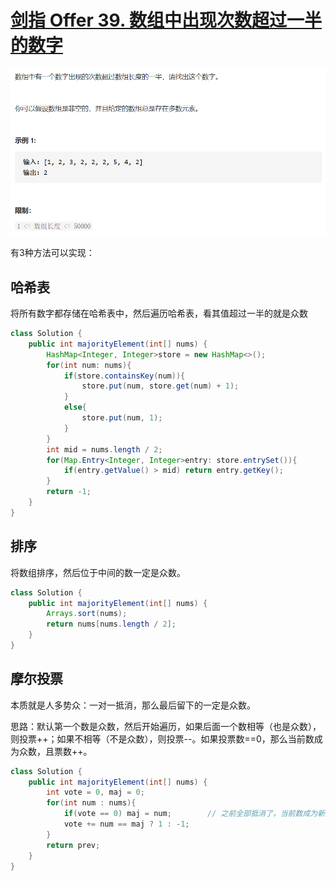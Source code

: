 # [剑指 Offer 39. 数组中出现次数超过一半的数字](https://leetcode-cn.com/problems/shu-zu-zhong-chu-xian-ci-shu-chao-guo-yi-ban-de-shu-zi-lcof/)

<img src="pic\image-20210506233415434.png" alt="image-20210506233415434" style="zoom:67%;" />

有3种方法可以实现：

## 哈希表

将所有数字都存储在哈希表中，然后遍历哈希表，看其值超过一半的就是众数

```java
class Solution {
    public int majorityElement(int[] nums) {
        HashMap<Integer, Integer>store = new HashMap<>();
        for(int num: nums){
            if(store.containsKey(num)){
                store.put(num, store.get(num) + 1);
            }
            else{
                store.put(num, 1);
            }
        }
        int mid = nums.length / 2;
        for(Map.Entry<Integer, Integer>entry: store.entrySet()){
            if(entry.getValue() > mid) return entry.getKey();
        }
        return -1;
    }
}
```

## 排序

将数组排序，然后位于中间的数一定是众数。

```java
class Solution {
    public int majorityElement(int[] nums) {
        Arrays.sort(nums);
        return nums[nums.length / 2];
    }
}
```

## 摩尔投票

本质就是人多势众：一对一抵消，那么最后留下的一定是众数。

思路：默认第一个数是众数，然后开始遍历，如果后面一个数相等（也是众数），则投票++；如果不相等（不是众数），则投票--。如果投票数==0，那么当前数成为众数，且票数++。

```java
class Solution {
    public int majorityElement(int[] nums) {
        int vote = 0, maj = 0;
        for(int num : nums){
            if(vote == 0) maj = num;		// 之前全部抵消了，当前数成为新众数
            vote += num == maj ? 1 : -1;
        }
        return prev;
    }
}
```

